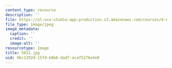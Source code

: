 ```yaml
---
content_type: resource
description: ''
file: https://ol-ocw-studio-app-production.s3.amazonaws.com/courses/4-614-religious-architecture-and-islamic-cultures-fall-2002/96c1292d157db0b6dadfaca75176e4e0_5012.jpg
file_type: image/jpeg
image_metadata:
  caption: ''
  credit: ''
  image-alt: ''
resourcetype: Image
title: 5012.jpg
uid: 96c1292d-157d-b0b6-dadf-aca75176e4e0
---
```


